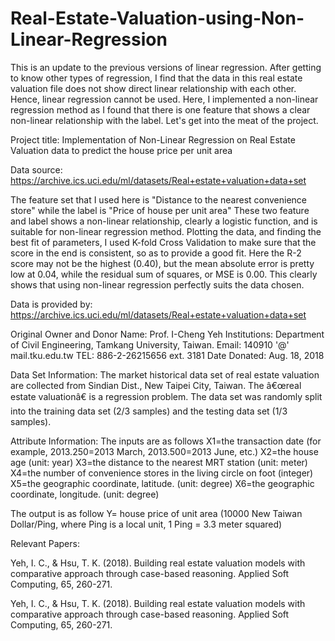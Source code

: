 # Real-Estate-Valuation-using-Non-Linear-Regression

This is an update to the previous versions of linear regression. After getting to know other types of regression, I find that the data in this real estate valuation file does not show direct linear relationship with each other. Hence, linear regression cannot be used. Here, I implemented a non-linear regression method as I found that there is one feature that shows a clear non-linear relationship with the label. Let's get into the meat of the project.

Project title: Implementation of Non-Linear Regression on Real Estate Valuation data to predict the house price per unit area

Data source: https://archive.ics.uci.edu/ml/datasets/Real+estate+valuation+data+set

The feature set that I used here is "Distance to the nearest convenience store" while the label is "Price of house per unit area"
These two feature and label shows a non-linear relationship, clearly a logistic function, and is suitable for non-linear regression method.
Plotting the data, and finding the best fit of parameters, I used K-fold Cross Validation to make sure that the score in the end is consistent, so as to provide a good fit. Here the R-2 score may not be the highest (0.40), but the mean absolute error is pretty low at 0.04, while the residual sum of squares, or MSE is 0.00. This clearly shows that using non-linear regression perfectly suits the data chosen.

Data is provided by:
https://archive.ics.uci.edu/ml/datasets/Real+estate+valuation+data+set

Original Owner and Donor 
Name: Prof. I-Cheng Yeh 
Institutions: Department of Civil Engineering, Tamkang University, Taiwan. 
Email: 140910 '@' mail.tku.edu.tw 
TEL: 886-2-26215656 ext. 3181 
Date Donated: Aug. 18, 2018 

Data Set Information:
The market historical data set of real estate valuation are collected from Sindian Dist., New Taipei City, Taiwan. The â€œreal estate valuationâ€ is a regression problem. The data set was randomly split into the training data set (2/3 samples) and the testing data set (1/3 samples).

Attribute Information:
The inputs are as follows 
X1=the transaction date (for example, 2013.250=2013 March, 2013.500=2013 June, etc.)
X2=the house age (unit: year) 
X3=the distance to the nearest MRT station (unit: meter) 
X4=the number of convenience stores in the living circle on foot (integer) 
X5=the geographic coordinate, latitude. (unit: degree) 
X6=the geographic coordinate, longitude. (unit: degree) 

The output is as follow 
Y= house price of unit area (10000 New Taiwan Dollar/Ping, where Ping is a local unit, 1 Ping = 3.3 meter squared) 

Relevant Papers:

Yeh, I. C., & Hsu, T. K. (2018). Building real estate valuation models with comparative approach through case-based reasoning. Applied Soft Computing, 65, 260-271.


Yeh, I. C., & Hsu, T. K. (2018). Building real estate valuation models with comparative approach through case-based reasoning. Applied Soft Computing, 65, 260-271.
